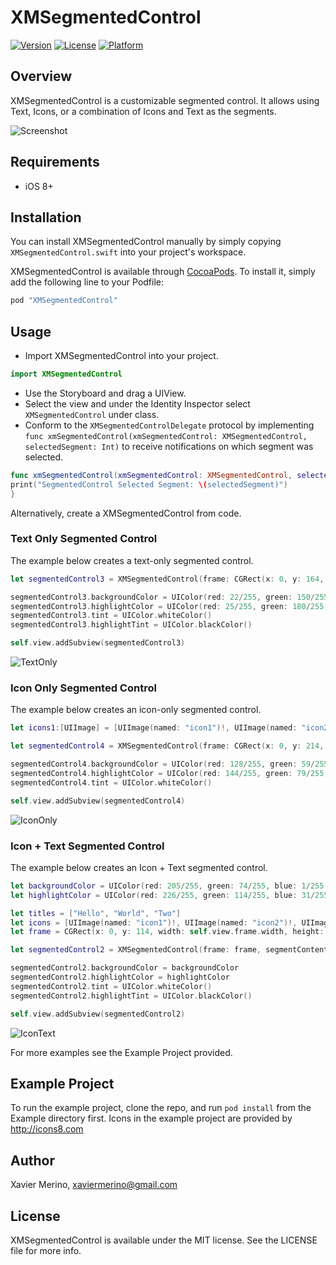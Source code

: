 # XMSegmentedControl

[![Version](https://img.shields.io/cocoapods/v/XMSegmentedControl.svg?style=flat)](http://cocoapods.org/pods/XMSegmentedControl)
[![License](https://img.shields.io/cocoapods/l/XMSegmentedControl.svg?style=flat)](http://cocoapods.org/pods/XMSegmentedControl)
[![Platform](https://img.shields.io/cocoapods/p/XMSegmentedControl.svg?style=flat)](http://cocoapods.org/pods/XMSegmentedControl)

## Overview
XMSegmentedControl is a customizable segmented control. It allows using Text, Icons, or a combination of Icons and Text as the segments.

![Screenshot](http://zippy.gfycat.com/SlimZestyGermanspitz.gif)

## Requirements
* iOS 8+

## Installation
You can install XMSegmentedControl manually by simply copying `XMSegmentedControl.swift` into your project's workspace.  

XMSegmentedControl is available through [CocoaPods](http://cocoapods.org).  To install it, simply add the following line to your Podfile:

```ruby
pod "XMSegmentedControl"
```
## Usage

* Import XMSegmentedControl into your project. 

```Swift
import XMSegmentedControl
```
* Use the Storyboard and drag a UIView. 
* Select the view and under the Identity Inspector select `XMSegmentedControl` under class. 
* Conform to the `XMSegmentedControlDelegate` protocol by implementing `func xmSegmentedControl(xmSegmentedControl: XMSegmentedControl, selectedSegment: Int)` to receive notifications on which segment was selected.

```Swift
func xmSegmentedControl(xmSegmentedControl: XMSegmentedControl, selectedSegment: Int) {
print("SegmentedControl Selected Segment: \(selectedSegment)")
}
```
Alternatively, create a XMSegmentedControl from code.

### Text Only Segmented Control
The example below creates a text-only segmented control.
```Swift
let segmentedControl3 = XMSegmentedControl(frame: CGRect(x: 0, y: 164, width: self.view.frame.width, height: 44), segmentTitle: ["Hello", "World", "Three"], selectedItemHighlightStyle: XMSelectedItemHighlightStyle.TopEdge)

segmentedControl3.backgroundColor = UIColor(red: 22/255, green: 150/255, blue: 122/255, alpha: 1)
segmentedControl3.highlightColor = UIColor(red: 25/255, green: 180/255, blue: 145/255, alpha: 1)
segmentedControl3.tint = UIColor.whiteColor()
segmentedControl3.highlightTint = UIColor.blackColor()

self.view.addSubview(segmentedControl3)
```

![TextOnly](https://dl.dropboxusercontent.com/u/72507896/XMSegmentedControlScreenshots/textonly.png)

### Icon Only Segmented Control
The example below creates an icon-only segmented control.
``` Swift
let icons1:[UIImage] = [UIImage(named: "icon1")!, UIImage(named: "icon2")!, UIImage(named: "icon3")!, UIImage(named: "icon4")!, UIImage(named: "icon5")!, UIImage(named: "icon6")!]

let segmentedControl4 = XMSegmentedControl(frame: CGRect(x: 0, y: 214, width: self.view.frame.width, height: 44), segmentIcon: icons1, selectedItemHighlightStyle: XMSelectedItemHighlightStyle.Background)

segmentedControl4.backgroundColor = UIColor(red: 128/255, green: 59/255, blue: 159/255, alpha: 1)
segmentedControl4.highlightColor = UIColor(red: 144/255, green: 79/255, blue: 173/255, alpha: 1)
segmentedControl4.tint = UIColor.whiteColor()

self.view.addSubview(segmentedControl4)
```

![IconOnly](https://dl.dropboxusercontent.com/u/72507896/XMSegmentedControlScreenshots/icononly.png)

### Icon + Text Segmented Control
The example below creates an Icon + Text segmented control.
``` Swift
let backgroundColor = UIColor(red: 205/255, green: 74/255, blue: 1/255, alpha: 1)
let highlightColor = UIColor(red: 226/255, green: 114/255, blue: 31/255, alpha: 1)

let titles = ["Hello", "World", "Two"]
let icons = [UIImage(named: "icon1")!, UIImage(named: "icon2")!, UIImage(named: "icon3")!]
let frame = CGRect(x: 0, y: 114, width: self.view.frame.width, height: 44)

let segmentedControl2 = XMSegmentedControl(frame: frame, segmentContent: (titles, icons), selectedItemHighlightStyle: XMSelectedItemHighlightStyle.BottomEdge)

segmentedControl2.backgroundColor = backgroundColor
segmentedControl2.highlightColor = highlightColor
segmentedControl2.tint = UIColor.whiteColor()
segmentedControl2.highlightTint = UIColor.blackColor()

self.view.addSubview(segmentedControl2)
```

![IconText](https://dl.dropboxusercontent.com/u/72507896/XMSegmentedControlScreenshots/texticon.tiff)

For more examples see the Example Project provided.

## Example Project

To run the example project, clone the repo, and run `pod install` from the Example directory first.
Icons in the example project are provided by http://icons8.com

## Author

Xavier Merino, xaviermerino@gmail.com

## License

XMSegmentedControl is available under the MIT license. See the LICENSE file for more info.
